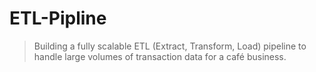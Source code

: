 # ETL-Pipline
> Building a fully scalable ETL (Extract, Transform, Load) pipeline to handle large volumes of transaction data for a café business.
